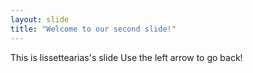 ```yaml
---
layout: slide
title: "Welcome to our second slide!"
---
```

This is lissettearias's slide
Use the left arrow to go back!

